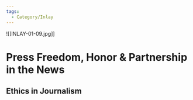 ```yaml
---
tags:
  - Category/Inlay
---
```

![[INLAY-01-09.jpg]]
# Press Freedom, Honor & Partnership in the News
## Ethics in Journalism